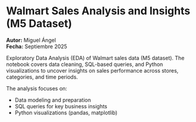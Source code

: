 # Walmart Sales Analysis and Insights (M5 Dataset)
**Autor:** Miguel Ángel  
**Fecha:** Septiembre 2025  

Exploratory Data Analysis (EDA) of Walmart sales data (M5 dataset). The notebook covers data cleaning, SQL-based queries, and Python visualizations to uncover insights on sales performance across stores, categories, and time periods.

The analysis focuses on:
- Data modeling and preparation  
- SQL queries for key business insights  
- Python visualizations (pandas, matplotlib)
